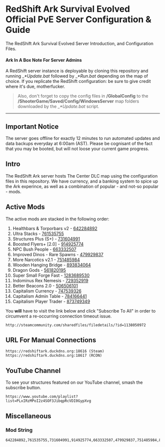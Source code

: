 # RedShift Ark Survival Evolved Official PvE Server Configuration & Guide
The RedShift Ark Survival Evolved Server Introduction, and Configuration Files.

#### Ark In A Box Note For Server Admins
A RedShift server instance is deployable by cloning this repository and running __*_Update.bat__ followed by __*_Run.bat__ depending on the map of choice. If you replicate the RedShift configuration: be sure to give credit where it's due, motherfucker. 
> Also, don't forget to copy the config files in __/GlobalConfig__ to the __/ShooterGame/Saved/Config/WindowsServer__ map folders downloaded by the __*_Update.bat__ script.

---

## Important Notice
The server goes offline for exactly 12 minutes to run automated updates and data backups everyday at 6:00am (AST). Please be cognisant of the fact that you may be booted, but will not loose your current game progress.

## Intro
The RedShift Ark server hosts The Center DLC map using the configuration files in this repository. We have currency, and a banking system to spice up the Ark experince, as well as a combination of popular - and not-so popular - mods.

## Active Mods
The active mods are stacked in the following order:
1. Healthbars & Torporbars v2 - [642284892](https://steamcommunity.com/sharedfiles/filedetails/?id=642284892)
2. Ultra Stacks - [761535755](https://steamcommunity.com/sharedfiles/filedetails/?id=761535755)
3. Structures Plus (S+) - [731604991](https://steamcommunity.com/sharedfiles/filedetails/?id=731604991)
4. Boosted Flyers+ [2.0] - [914925774](https://steamcommunity.com/sharedfiles/filedetails/?id=914925774)
5. NPC Bush People - [663332507](https://steamcommunity.com/sharedfiles/filedetails/?id=663332507)
6. Improved Dinos - Rare Spawns - [479929837](https://steamcommunity.com/sharedfiles/filedetails/?id=479929837)
7. More Narcotics v2.1 - [751485984](https://steamcommunity.com/sharedfiles/filedetails/?id=751485984)
8. Wooden Hanging Bridge - [893834064](https://steamcommunity.com/sharedfiles/filedetails/?id=893834064)
9. Dragon Gods - [561820195](https://steamcommunity.com/sharedfiles/filedetails/?id=561820195)
10. Super Small Forge Fast - [1283689530](https://steamcommunity.com/sharedfiles/filedetails/?id=1283689530)
11. Indominus Rex Nemesis - [729352919](https://steamcommunity.com/sharedfiles/filedetails/?id=729352919)
12. Better Beacons 2.0 - [506506101](https://steamcommunity.com/sharedfiles/filedetails/?id=506506101)
13. Capitalism Currency - [747539326](https://steamcommunity.com/sharedfiles/filedetails/?id=747539326)
14. Capitalism Admin Table - [784166441](https://steamcommunity.com/sharedfiles/filedetails/?id=784166441)
15. Capitalism Player Trader - [873749349](https://steamcommunity.com/sharedfiles/filedetails/?id=873749349)

You **will** have to visit the link below and click "Subscribe To All" in order to circumvent a re-occurring connection timeout issue.
```
http://steamcommunity.com/sharedfiles/filedetails/?id=1138050972
```

## URL For Manual Connections
```
https://redshiftark.duckdns.org:18616 (Steam)
https://redshiftark.duckdns.org:18617 (RCON)
```

## YouTube Channel
To see your structures featured on our YouTube channel, smash the subscribe button.
```
https://www.youtube.com/playlist?list=PLxIRzMPoI2z4SOF3JibqpRcVDI0GypXvg
```

## Miscellaneous
### Mod String
```
642284892,761535755,731604991,914925774,663332507,479929837,751485984,893834064,561820195,1283689530,729352919,506506101,747539326,784166441,873749349
```
